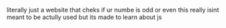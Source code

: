literally just a website that cheks if ur numbe is odd or even 
this really isint meant to be actully used but its made to learn about js 
